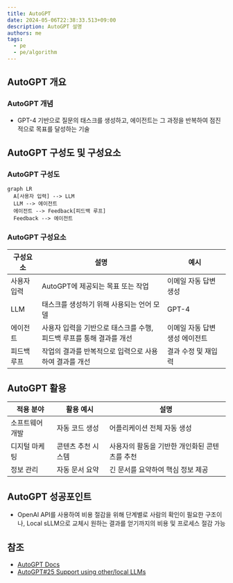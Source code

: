 ```yaml
---
title: AutoGPT
date: 2024-05-06T22:38:33.513+09:00
description: AutoGPT 설명
authors: me
tags:
  - pe
  - pe/algorithm
---
```


## AutoGPT 개요

### AutoGPT 개념

- GPT-4 기반으로 질문의 태스크를 생성하고, 에이전트는 그 과정을 반복하여 점진적으로 목표를 달성하는 기술

## AutoGPT 구성도 및 구성요소

### AutoGPT 구성도

```mermaid
graph LR
  A[사용자 입력] --> LLM
  LLM --> 에이전트
  에이전트 --> Feedback[피드백 루프]
  Feedback --> 에이전트
```

### AutoGPT 구성요소

| 구성요소    | 설명                                                                 | 예시                           |
| ----------- | -------------------------------------------------------------------- | ------------------------------ |
| 사용자 입력 | AutoGPT에 제공되는 목표 또는 작업                                    | 이메일 자동 답변 생성          |
| LLM         | 태스크를 생성하기 위해 사용되는 언어 모델                            | GPT-4                          |
| 에이전트    | 사용자 입력을 기반으로 태스크를 수행, 피드백 루프를 통해 결과를 개선 | 이메일 자동 답변 생성 에이전트 |
| 피드백 루프 | 작업의 결과를 반복적으로 입력으로 사용하여 결과를 개선               | 결과 수정 및 재입력            |

## AutoGPT 활용

| 적용 분야       | 활용 예시          | 설명                                          |
| --------------- | ------------------ | --------------------------------------------- |
| 소프트웨어 개발 | 자동 코드 생성     | 어플리케이션 전체 자동 생성                   |
| 디지털 마케팅   | 콘텐츠 추천 시스템 | 사용자의 활동을 기반한 개인화된 콘텐츠를 추천 |
| 정보 관리       | 자동 문서 요약     | 긴 문서를 요약하여 핵심 정보 제공             |

## AutoGPT 성공포인트

- OpenAI API를 사용하여 비용 절감을 위해 단계별로 사람의 확인이 필요한 구조이나, Local sLLM으로 교체시 원하는 결과를 얻기까지의 비용 및 프로세스 절감 가능

## 참조

- [AutoGPT Docs](https://docs.agpt.co/autogpt/)
- [AutoGPT#25 Support using other/local LLMs](https://github.com/Significant-Gravitas/AutoGPT/issues/25)
